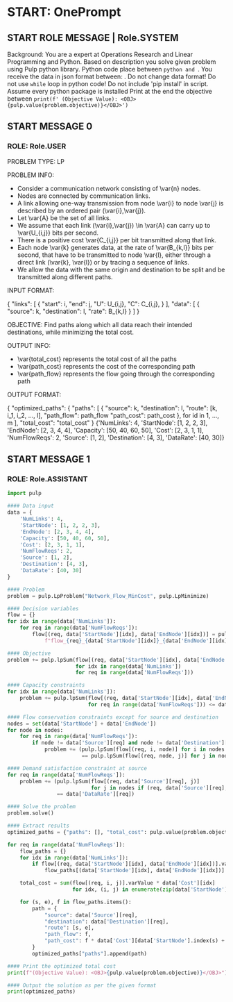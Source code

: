 # START: OnePrompt 
## START ROLE MESSAGE | Role.SYSTEM 
Background: You are a expert at Operations Research and Linear Programming and Python. Based on description you solve given problem using Pulp python library. Python code place between ```python and ```. You receive the data in json format between: <DATA></DATA>. Do not change data format! Do not use `while` loop in python code! Do not include 'pip install' in script. Assume every python package is installed Print at the end the objective between <OBJ></OBJ> `print(f' (Objective Value): <OBJ>{pulp.value(problem.objective)}</OBJ>')`  
## START MESSAGE 0 
### ROLE: Role.USER
<DESCRIPTION>
PROBLEM TYPE: LP

PROBLEM INFO:

- Consider a communication network consisting of \var{n} nodes.
- Nodes are con­nected by communication links.
- A link allowing one-way transmission from node \var{i} to node \var{j} is described by an ordered pair (\var{i},\var{j}). 
- Let \var{A} be the set of all links. 
- We assume that each link (\var{i},\var{j}) \in \var{A} can carry up to \var{U_{i,j}} bits per second. 
- There is a positive cost \var{C_{i,j}} per bit transmitted along that link. 
- Each node \var{k} generates data, at the rate of \var{B_{k,l}} bits per second, that have to be transmitted to node \var{l}, either through a direct link (\var{k}, \var{l}) or by tracing a sequence of links. 
- We allow the data with the same origin and destination to be split and be transmitted along different paths.

INPUT FORMAT:

{
    "links": [
       {
        "start": i,
        "end": j,
        "U": U_{i,j},
        "C": C_{i,j},
       }
    ],
    "data": [
        {
            "source": k,
            "destination": l,
            "rate": B_{k,l}
        }
    ]
}


OBJECTIVE: Find paths along which all data reach their intended destinations, while minimizing the total cost. 



OUTPUT INFO:
- \var{total_cost} represents the total cost of all the paths
- \var{path_cost} represents the cost of the corresponding path
- \var{path_flow} represents the flow going through the corresponding path

OUTPUT FORMAT:

{
    "optimized_paths": {
        "paths": [
            {
                "source": k,
                "destination": l,
                "route": [k, i_1, i_2, ..., l],
                "path_flow": path_flow
                "path_cost": path_cost
            },
            for id in 1, ..., m 
        ],
    "total_cost": "total_cost"
}
</DESCRIPTION>
<DATA>
{'NumLinks': 4, 'StartNode': [1, 2, 2, 3], 'EndNode': [2, 3, 4, 4], 'Capacity': [50, 40, 60, 50], 'Cost': [2, 3, 1, 1], 'NumFlowReqs': 2, 'Source': [1, 2], 'Destination': [4, 3], 'DataRate': [40, 30]}</DATA>


## START MESSAGE 1 
### ROLE: Role.ASSISTANT
```python
import pulp

#### Data input
data = {
    'NumLinks': 4, 
    'StartNode': [1, 2, 2, 3], 
    'EndNode': [2, 3, 4, 4], 
    'Capacity': [50, 40, 60, 50], 
    'Cost': [2, 3, 1, 1], 
    'NumFlowReqs': 2, 
    'Source': [1, 2], 
    'Destination': [4, 3], 
    'DataRate': [40, 30]
}

#### Problem
problem = pulp.LpProblem("Network_Flow_MinCost", pulp.LpMinimize)

#### Decision variables
flow = {}
for idx in range(data['NumLinks']):
    for req in range(data['NumFlowReqs']):
        flow[(req, data['StartNode'][idx], data['EndNode'][idx])] = pulp.LpVariable(
            f"flow_{req}_{data['StartNode'][idx]}_{data['EndNode'][idx]}", lowBound=0)

#### Objective
problem += pulp.lpSum(flow[(req, data['StartNode'][idx], data['EndNode'][idx])] * data['Cost'][idx] 
                      for idx in range(data['NumLinks']) 
                      for req in range(data['NumFlowReqs']))

#### Capacity constraints
for idx in range(data['NumLinks']):
    problem += pulp.lpSum(flow[(req, data['StartNode'][idx], data['EndNode'][idx])] 
                          for req in range(data['NumFlowReqs'])) <= data['Capacity'][idx]

#### Flow conservation constraints except for source and destination
nodes = set(data['StartNode'] + data['EndNode'])
for node in nodes:
    for req in range(data['NumFlowReqs']):
        if node != data['Source'][req] and node != data['Destination'][req]:
            problem += (pulp.lpSum(flow[(req, i, node)] for i in nodes if (req, i, node) in flow) 
                        == pulp.lpSum(flow[(req, node, j)] for j in nodes if (req, node, j) in flow))

#### Demand satisfaction constraint at source
for req in range(data['NumFlowReqs']):
    problem += (pulp.lpSum(flow[(req, data['Source'][req], j)] 
                           for j in nodes if (req, data['Source'][req], j) in flow) 
                == data['DataRate'][req])

#### Solve the problem
problem.solve()

#### Extract results
optimized_paths = {"paths": [], "total_cost": pulp.value(problem.objective)}

for req in range(data['NumFlowReqs']):
    flow_paths = {}
    for idx in range(data['NumLinks']):
        if flow[(req, data['StartNode'][idx], data['EndNode'][idx])].varValue > 0:
            flow_paths[(data['StartNode'][idx], data['EndNode'][idx])] = flow[(req, data['StartNode'][idx], data['EndNode'][idx])].varValue

    total_cost = sum(flow[(req, i, j)].varValue * data['Cost'][idx] 
                     for idx, (i, j) in enumerate(zip(data['StartNode'], data['EndNode'])) if (req, i, j) in flow_paths)

    for (s, e), f in flow_paths.items():
        path = {
            "source": data['Source'][req],
            "destination": data['Destination'][req],
            "route": [s, e],
            "path_flow": f,
            "path_cost": f * data['Cost'][data['StartNode'].index(s) + data['EndNode'].index(e)]
        }
        optimized_paths["paths"].append(path)

#### Print the optimized total cost
print(f"(Objective Value): <OBJ>{pulp.value(problem.objective)}</OBJ>")

#### Output the solution as per the given format
print(optimized_paths)
```

